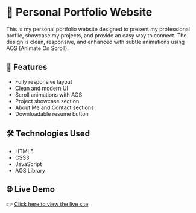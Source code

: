 # 💼 Personal Portfolio Website

This is my personal portfolio website designed to present my professional profile, showcase my projects, and provide an easy way to connect. The design is clean, responsive, and enhanced with subtle animations using AOS (Animate On Scroll).

## 🚀 Features
- Fully responsive layout
- Clean and modern UI
- Scroll animations with AOS
- Project showcase section
- About Me and Contact sections
- Downloadable resume button

## 🛠️ Technologies Used
- HTML5
- CSS3
- JavaScript
- AOS Library


## 🌐 Live Demo  
👉 [Click here to view the live site](https://aliraza-malano.github.io/ali-sportfolio/)

